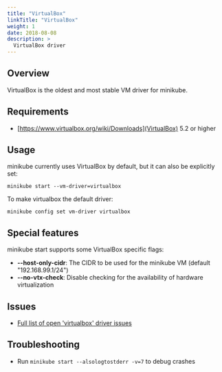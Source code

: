 ```yaml
---
title: "VirtualBox"
linkTitle: "VirtualBox"
weight: 1
date: 2018-08-08
description: >
  VirtualBox driver
---
```


## Overview

VirtualBox is the oldest and most stable VM driver for minikube.


## Requirements

- [https://www.virtualbox.org/wiki/Downloads](VirtualBox) 5.2 or higher

## Usage

minikube currently uses VirtualBox by default, but it can also be explicitly set:

```shell
minikube start --vm-driver=virtualbox
```
To make virtualbox the default driver:

```shell
minikube config set vm-driver virtualbox
```

## Special features

minikube start supports some VirtualBox specific flags:

* **\--host-only-cidr**: The CIDR to be used for the minikube VM (default "192.168.99.1/24")
* **\--no-vtx-check**: Disable checking for the availability of hardware virtualization 

## Issues

* [Full list of open 'virtualbox' driver issues](https://github.com/kubernetes/minikube/labels/co%2Fvirtualbox)

## Troubleshooting

* Run `minikube start --alsologtostderr -v=7` to debug crashes